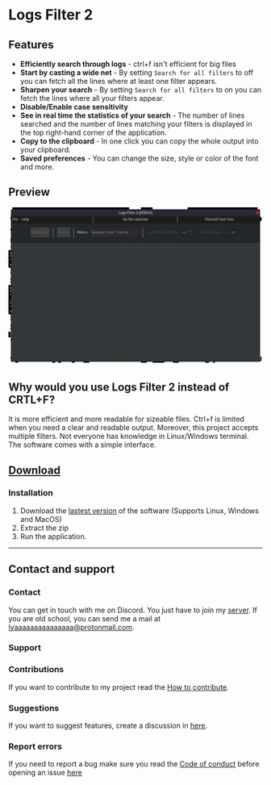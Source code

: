 # Logs Filter 2

## Features

- **Efficiently search through logs** - ctrl+f isn't efficient for big files
- **Start by casting a wide net** - By setting `Search for all filters` to off
 you can fetch all the lines where at least one filter appears.
- **Sharpen your search** - By setting `Search for all filters` to on you can
 fetch the lines where all your filters appear.
- **Disable/Enable case sensitivity**
- **See in real time the statistics of your search** - The number of lines 
searched and the number of lines matching your filters is displayed in the top
right-hand corner of the application.
- **Copy to the clipboard** - In one click you can copy the whole output into your
clipboard.
- **Saved preferences** - You can change the size, style or color of the font 
and more.

## Preview

![](images/demo.gif)

## Why would you use Logs Filter 2 instead of CRTL+F?

It is more efficient and more readable for sizeable files. Ctrl+f is limited when you need a clear and readable output. Moreover, this project accepts multiple filters. Not everyone has knowledge in Linux/Windows terminal. The software comes with a simple interface.

## [Download](https://github.com/Lyaaaaaaaaaaaaaaa/Logs_Filter_2/releases)

### Installation

1. Download the [lastest version](https://github.com/Lyaaaaaaaaaaaaaaa/Logs_Filter_2/releases/latest) of the software (Supports Linux, Windows and MacOS)
2. Extract the zip
3. Run the application.

---

## Contact and support 

### Contact
You can get in touch with me on Discord.
You just have to join my [server](https://discord.gg/hSey9Bv).
If you are old school, you can send me a mail at lyaaaaaaaaaaaaaaa@protonmail.com.

### Support

### Contributions

If you want to contribute to my project read the [How to contribute](https://github.com/Lyaaaaaaaaaaaaaaa/Logs_Filter_2/blob/Master/management/CONTRIBUTING.md).

### Suggestions

If you want to suggest features, create a discussion in [here](https://github.com/Lyaaaaaaaaaaaaaaa/Logs_Filter_2/discussions).

### Report errors

If you need to report a bug make sure you read the [Code of conduct](https://github.com/Lyaaaaaaaaaaaaaaa/Logs_Filter_2/blob/Master/management/CODE_OF_CONDUCT.md) before opening an issue [here](https://github.com/Lyaaaaaaaaaaaaaaa/Logs_Filter_2/issues)
